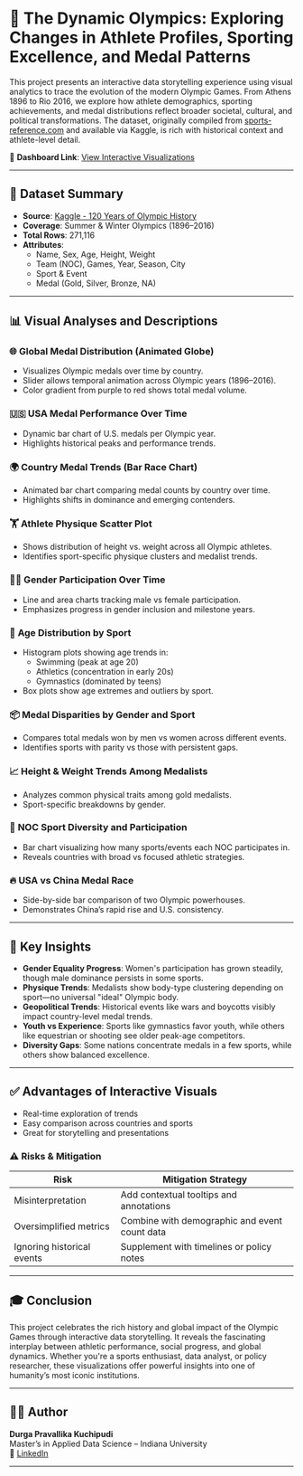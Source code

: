 # 🏅 The Dynamic Olympics: Exploring Changes in Athlete Profiles, Sporting Excellence, and Medal Patterns

This project presents an interactive data storytelling experience using visual analytics to trace the evolution of the modern Olympic Games. From Athens 1896 to Rio 2016, we explore how athlete demographics, sporting achievements, and medal distributions reflect broader societal, cultural, and political transformations. The dataset, originally compiled from [sports-reference.com](https://www.sports-reference.com/olympics/) and available via Kaggle, is rich with historical context and athlete-level detail.

🔗 **Dashboard Link**: [View Interactive Visualizations](https://colab.research.google.com/github/Dpravakuchipudi/GitHubGraduation-2022/blob/main/Durga_Pravallika_Kuchipudi_Project_2.ipynb#scrollTo=HVPBl-t_XjgE)

---

## 📂 Dataset Summary

- **Source**: [Kaggle - 120 Years of Olympic History](https://www.kaggle.com/heesoo37/120-years-of-olympic-history-athletes-and-results)
- **Coverage**: Summer & Winter Olympics (1896–2016)
- **Total Rows**: 271,116
- **Attributes**:
  - Name, Sex, Age, Height, Weight
  - Team (NOC), Games, Year, Season, City
  - Sport & Event
  - Medal (Gold, Silver, Bronze, NA)

---

## 📊 Visual Analyses and Descriptions

### 🌐 **Global Medal Distribution (Animated Globe)**
- Visualizes Olympic medals over time by country.
- Slider allows temporal animation across Olympic years (1896–2016).
- Color gradient from purple to red shows total medal volume.

### 🇺🇸 **USA Medal Performance Over Time**
- Dynamic bar chart of U.S. medals per Olympic year.
- Highlights historical peaks and performance trends.

### 🌍 **Country Medal Trends (Bar Race Chart)**
- Animated bar chart comparing medal counts by country over time.
- Highlights shifts in dominance and emerging contenders.

### 🏋️ **Athlete Physique Scatter Plot**
- Shows distribution of height vs. weight across all Olympic athletes.
- Identifies sport-specific physique clusters and medalist trends.

### 👩‍🦰 **Gender Participation Over Time**
- Line and area charts tracking male vs female participation.
- Emphasizes progress in gender inclusion and milestone years.

### 🧒 **Age Distribution by Sport**
- Histogram plots showing age trends in:
  - Swimming (peak at age 20)
  - Athletics (concentration in early 20s)
  - Gymnastics (dominated by teens)
- Box plots show age extremes and outliers by sport.

### 📦 **Medal Disparities by Gender and Sport**
- Compares total medals won by men vs women across different events.
- Identifies sports with parity vs those with persistent gaps.

### 📈 **Height & Weight Trends Among Medalists**
- Analyzes common physical traits among gold medalists.
- Sport-specific breakdowns by gender.

### 🧭 **NOC Sport Diversity and Participation**
- Bar chart visualizing how many sports/events each NOC participates in.
- Reveals countries with broad vs focused athletic strategies.

### 🔥 **USA vs China Medal Race**
- Side-by-side bar comparison of two Olympic powerhouses.
- Demonstrates China’s rapid rise and U.S. consistency.

---

## 🧠 Key Insights

- **Gender Equality Progress**: Women's participation has grown steadily, though male dominance persists in some sports.
- **Physique Trends**: Medalists show body-type clustering depending on sport—no universal "ideal" Olympic body.
- **Geopolitical Trends**: Historical events like wars and boycotts visibly impact country-level medal trends.
- **Youth vs Experience**: Sports like gymnastics favor youth, while others like equestrian or shooting see older peak-age competitors.
- **Diversity Gaps**: Some nations concentrate medals in a few sports, while others show balanced excellence.

---

## ✅ Advantages of Interactive Visuals

- Real-time exploration of trends
- Easy comparison across countries and sports
- Great for storytelling and presentations

### ⚠️ Risks & Mitigation

| Risk                          | Mitigation Strategy                                       |
|-------------------------------|-----------------------------------------------------------|
| Misinterpretation             | Add contextual tooltips and annotations                  |
| Oversimplified metrics        | Combine with demographic and event count data            |
| Ignoring historical events    | Supplement with timelines or policy notes                |

---

## 🎓 Conclusion

This project celebrates the rich history and global impact of the Olympic Games through interactive data storytelling. It reveals the fascinating interplay between athletic performance, social progress, and global dynamics. Whether you're a sports enthusiast, data analyst, or policy researcher, these visualizations offer powerful insights into one of humanity’s most iconic institutions.

---

## 👩‍💻 Author

**Durga Pravallika Kuchipudi**  
Master’s in Applied Data Science – Indiana University  
🔗 [LinkedIn](https://www.linkedin.com/in/durgapk/)

---




